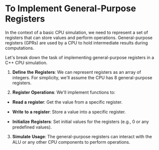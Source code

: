 
# To Implement General-Purpose Registers
 In the context of a basic CPU simulation, we need to represent a set of registers that can store values and perform operations. General-purpose registers (GPRs) are used by a CPU to hold intermediate results during computations.

 Let's break down the task of implementing general-purpose registers in a C++ CPU simulation.

 1. 𝐃𝐞𝐟𝐢𝐧𝐞 𝐭𝐡𝐞 𝐑𝐞𝐠𝐢𝐬𝐭𝐞𝐫𝐬: We can represent registers as an array of integers. For simplicity, we'll assume the CPU has 8 general-purpose registers.

 2. 𝐑𝐞𝐠𝐢𝐬𝐭𝐞𝐫 𝐎𝐩𝐞𝐫𝐚𝐭𝐢𝐨𝐧𝐬: We'll implement functions to:
 - 𝐑𝐞𝐚𝐝 𝐚 𝐫𝐞𝐠𝐢𝐬𝐭𝐞𝐫: Get the value from a specific register.

- 𝐖𝐫𝐢𝐭𝐞 𝐭𝐨 𝐚 𝐫𝐞𝐠𝐢𝐬𝐭𝐞𝐫: Store a value into a specific register.

- 𝐈𝐧𝐢𝐭𝐢𝐚𝐥𝐢𝐳𝐞 𝐑𝐞𝐠𝐢𝐬𝐭𝐞𝐫𝐬: Set initial values for the registers (e.g., 0 or any predefined values).

3. 𝐒𝐢𝐦𝐮𝐥𝐚𝐭𝐞 𝐔𝐬𝐚𝐠𝐞: The general-purpose registers can interact with the ALU or any other CPU components to perform operations.




